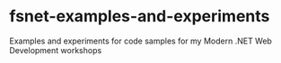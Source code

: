 # fsnet-examples-and-experiments
Examples and experiments for code samples for my Modern .NET Web Development workshops
